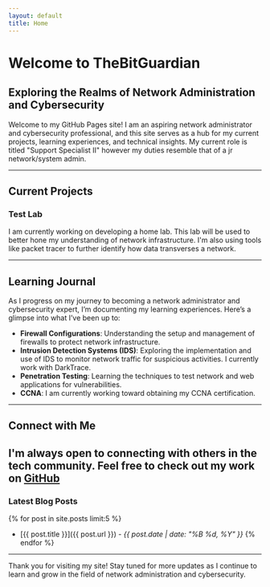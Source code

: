 ```yaml
---
layout: default
title: Home
---
```


# Welcome to TheBitGuardian

## Exploring the Realms of Network Administration and Cybersecurity

Welcome to my GitHub Pages site! I am an aspiring network administrator and cybersecurity professional, and this site serves as a hub for my current projects, learning experiences, and technical insights. My current role is titled "Support Specialist II" however my duties resemble that of a jr network/system admin.

---

## Current Projects

### **Test Lab**
I am currently working on developing a home lab. This lab will be used to better hone my understanding of network infrastructure. I'm also using tools like packet tracer to further identify how data transverses a network. 

---

## Learning Journal

As I progress on my journey to becoming a network administrator and cybersecurity expert, I’m documenting my learning experiences. Here’s a glimpse into what I’ve been up to:

- **Firewall Configurations**: Understanding the setup and management of firewalls to protect network infrastructure.
- **Intrusion Detection Systems (IDS)**: Exploring the implementation and use of IDS to monitor network traffic for suspicious activities. I currently work with DarkTrace. 
- **Penetration Testing**: Learning the techniques to test network and web applications for vulnerabilities.
- **CCNA**: I am currently working toward obtaining my CCNA certification. 
---

## Connect with Me

I'm always open to connecting with others in the tech community. Feel free to check out my work on [GitHub](https://github.com/TheBitGuardian)
---

### Latest Blog Posts

{% for post in site.posts limit:5 %}
- [{{ post.title }}]({{ post.url }}) - *{{ post.date | date: "%B %d, %Y" }}*
{% endfor %}

---

Thank you for visiting my site! Stay tuned for more updates as I continue to learn and grow in the field of network administration and cybersecurity.
